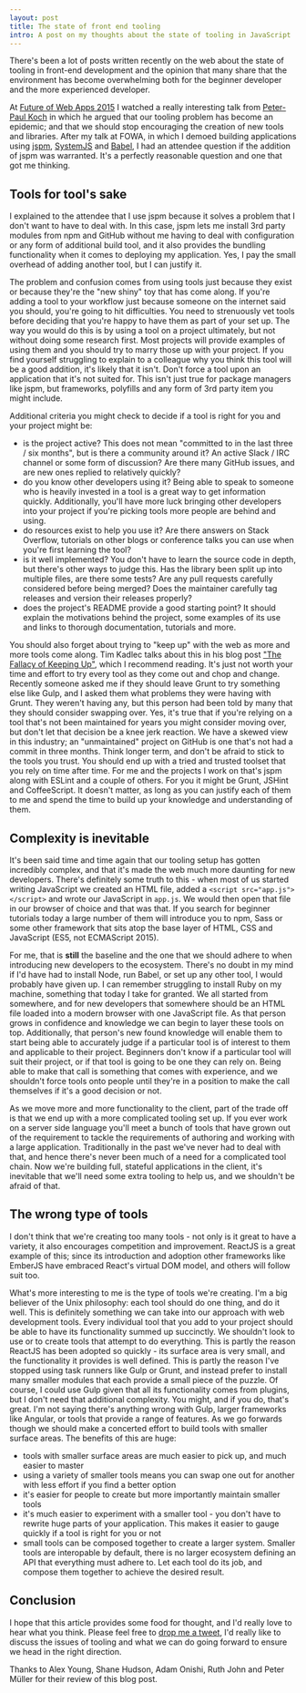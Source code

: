 ```yaml
---
layout: post
title: The state of front end tooling
intro: A post on my thoughts about the state of tooling in JavaScript
---
```


There's been a lot of posts written recently on the web about the state of tooling in front-end development and the opinion that many share that the environment has become overwhelming both for the beginner developer and the more experienced developer.

At [Future of Web Apps 2015](https://futureofwebapps.com/london-2015/) I watched a really interesting talk from [Peter-Paul Koch](https://twitter.com/ppk) in which he argued that our tooling problem has become an epidemic; and that we should stop encouraging the creation of new tools and libraries. After my talk at FOWA, in which I demoed building applications using [jspm](http://jspm.io), [SystemJS](https://github.com/systemjs/systemjs) and [Babel](http://babeljs.io), I had an attendee question if the addition of jspm was warranted. It's a perfectly reasonable question and one that got me thinking.

## Tools for tool's sake

I explained to the attendee that I use jspm because it solves a problem that I don't want to have to deal with. In this case, jspm lets me install 3rd party modules from npm and GitHub without me having to deal with configuration or any form of additional build tool, and it also provides the bundling functionality when it comes to deploying my application. Yes, I pay the small overhead of adding another tool, but I can justify it.

The problem and confusion comes from using tools just because they exist or because they're the "new shiny" toy that has come along. If you're adding a tool to your workflow just because someone on the internet said you should, you're going to hit difficulties. You need to strenuously vet tools before deciding that you're happy to have them as part of your set up. The way you would do this is by using a tool on a project ultimately, but not without doing some research first. Most projects will provide examples of using them and you should try to marry those up with your project. If you find yourself struggling to explain to a colleague why you think this tool will be a good addition, it's likely that it isn't. Don't force a tool upon an application that it's not suited for. This isn't just true for package managers like jspm, but frameworks, polyfills and any form of 3rd party item you might include.

Additional criteria you might check to decide if a tool is right for you and your project might be:

* is the project active? This does not mean "committed to in the last three / six months", but is there a community around it? An active Slack / IRC channel or some form of discussion? Are there many GitHub issues, and are new ones replied to relatively quickly?
* do you know other developers using it? Being able to speak to someone who is heavily invested in a tool is a great way to get information quickly. Additionally, you'll have more luck bringing other developers into your project if you're picking tools more people are behind and using.
* do resources exist to help you use it? Are there answers on Stack Overflow, tutorials on other blogs or conference talks you can use when you're first learning the tool?
* is it well implemented? You don't have to learn the source code in depth, but there's other ways to judge this. Has the library been split up into multiple files, are there some tests? Are any pull requests carefully considered before being merged? Does the maintainer carefully tag releases and version their releases properly?
* does the project's README provide a good starting point? It should explain the motivations behind the project, some examples of its use and links to thorough documentation, tutorials and more.

You should also forget about trying to "keep up" with the web as more and more tools come along. Tim Kadlec talks about this in his blog post ["The Fallacy of Keeping Up"](http://timkadlec.com/2015/09/the-fallacy-of-keeping-up/), which I recommend reading. It's just not worth your time and effort to try every tool as they come out and chop and change. Recently someone asked me if they should leave Grunt to try something else like Gulp, and I asked them what problems they were having with Grunt. They weren't having any, but this person had been told by many that they should consider swapping over. Yes, it's true that if you're relying on a tool that's not been maintained for years you might consider moving over, but don't let that decision be a knee jerk reaction. We have a skewed view in this industry; an "unmaintained" project on GitHub is one that's not had a commit in three months. Think longer term, and don't be afraid to stick to the tools you trust. You should end up with a tried and trusted toolset that you rely on time after time. For me and the projects I work on that's jspm along with ESLint and a couple of others. For you it might be Grunt, JSHint and CoffeeScript. It doesn't matter, as long as you can justify each of them to me and spend the time to build up your knowledge and understanding of them.

## Complexity is inevitable

It's been said time and time again that our tooling setup has gotten incredibly complex, and that it's made the web much more daunting for new developers. There's definitely some truth to this - when most of us started writing JavaScript we created an HTML file, added a `<script src="app.js"></script>` and wrote our JavaScript in `app.js`. We would then open that file in our browser of choice and that was that. If you search for beginner tutorials today a large number of them will introduce you to npm, Sass or some other framework that sits atop the base layer of HTML, CSS and JavaScript (ES5, not ECMAScript 2015).

For me, that is **still** the baseline and the one that we should adhere to when introducing new developers to the ecosystem. There's no doubt in my mind if I'd have had to install Node, run Babel, or set up any other tool, I would probably have given up. I can remember struggling to install Ruby on my machine, something that today I take for granted. We all started from somewhere, and for new developers that somewhere should be an HTML file loaded into a modern browser with one JavaScript file. As that person grows in confidence and knowledge we can begin to layer these tools on top. Additionally, that person's new found knowledge will enable them to start being able to accurately judge if a particular tool is of interest to them and applicable to their project. Beginners don't know if a particular tool will suit their project, or if that tool is going to be one they can rely on. Being able to make that call is something that comes with experience, and we shouldn't force tools onto people until they're in a position to make the call themselves if it's a good decision or not.

As we move more and more functionality to the client, part of the trade off is that we end up with a more complicated tooling set up. If you ever work on a server side language you'll meet a bunch of tools that have grown out of the requirement to tackle the requirements of authoring and working with a large application. Traditionally in the past we've never had to deal with that, and hence there's never been much of a need for a complicated tool chain. Now we're building full, stateful applications in the client, it's inevitable that we'll need some extra tooling to help us, and we shouldn't be afraid of that.

## The wrong type of tools

I don't think that we're creating too many tools - not only is it great to have a variety, it also encourages competition and improvement. ReactJS is a great example of this; since its introduction and adoption other frameworks like EmberJS have embraced React's virtual DOM model, and others will follow suit too.

What's more interesting to me is the type of tools we're creating. I'm a big believer of the Unix philosophy: each tool should do one thing, and do it well. This is definitely something we can take into our approach with web development tools. Every individual tool that you add to your project should be able to have its functionality summed up succinctly. We shouldn't look to use or to create tools that attempt to do everything. This is partly the reason ReactJS has been adopted so quickly - its surface area is very small, and the functionality it provides is well defined. This is partly the reason I've stopped using task runners like Gulp or Grunt, and instead prefer to install many smaller modules that each provide a small piece of the puzzle. Of course, I could use Gulp given that all its functionality comes from plugins, but I don't need that additional complexity. You might, and if you do, that's great. I'm not saying there's anything wrong with Gulp, larger frameworks like Angular, or tools that provide a range of features. As we go forwards though we should make a concerted effort to build tools with smaller surface areas. The benefits of this are huge:

* tools with smaller surface areas are much easier to pick up, and much easier to master
* using a variety of smaller tools means you can swap one out for another with less effort if you find a better option
* it's easier for people to create but more importantly maintain smaller tools
* it's much easier to experiment with a smaller tool - you don't have to rewrite huge parts of your application. This makes it easier to gauge quickly if a tool is right for you or not
* small tools can be composed together to create a larger system. Smaller tools are interopable by default, there is no larger ecosystem defining an API that everything must adhere to. Let each tool do its job, and compose them together to achieve the desired result.

## Conclusion

I hope that this article provides some food for thought, and I'd really love to hear what you think. Please feel free to [drop me a tweet](http://twitter.com/Jack_Franklin), I'd really like to discuss the issues of tooling and what we can do going forward to ensure we head in the right direction.

Thanks to Alex Young, Shane Hudson, Adam Onishi, Ruth John and Peter Müller for their review of this blog post.
